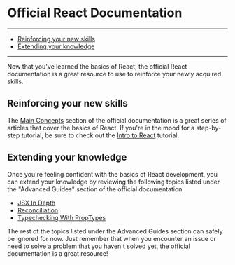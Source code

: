 # Official React Documentation

---

<!-- @import "[TOC]" {cmd="toc" depthFrom=2 depthTo=6 orderedList=false} -->

<!-- code_chunk_output -->

- [Reinforcing your new skills](#reinforcing-your-new-skills)
- [Extending your knowledge](#extending-your-knowledge)

<!-- /code_chunk_output -->

---

Now that you've learned the basics of React, the official React documentation is
a great resource to use to reinforce your newly acquired skills.

## Reinforcing your new skills

The [Main Concepts][main concepts] section of the official documentation is a
great series of articles that cover the basics of React. If you're in the mood
for a step-by-step tutorial, be sure to check out the [Intro to React][intro to react tutorial] tutorial.

## Extending your knowledge

Once you're feeling confident with the basics of React development, you can
extend your knowledge by reviewing the following topics listed under the
"Advanced Guides" section of the official documentation:

- [JSX In Depth][jsx in depth]
- [Reconciliation][reconciliation]
- [Typechecking With PropTypes][proptypes]

The rest of the topics listed under the Advanced Guides section can safely be
ignored for now. Just remember that when you encounter an issue or need to solve
a problem that you haven't solved yet, the official documentation is a great
resource!

[main concepts]: https://reactjs.org/docs/hello-world.html
[intro to react tutorial]: https://reactjs.org/tutorial/tutorial.html
[jsx in depth]: https://reactjs.org/docs/jsx-in-depth.html
[reconciliation]: https://reactjs.org/docs/reconciliation.html
[proptypes]: https://reactjs.org/docs/typechecking-with-proptypes.html
